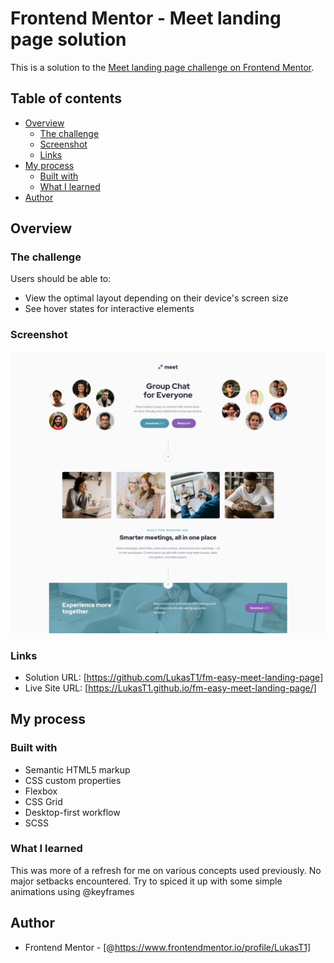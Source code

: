 # Frontend Mentor - Meet landing page solution

This is a solution to the [Meet landing page challenge on Frontend Mentor](https://www.frontendmentor.io/challenges/meet-landing-page-rbTDS6OUR).

## Table of contents

- [Overview](#overview)
  - [The challenge](#the-challenge)
  - [Screenshot](#screenshot)
  - [Links](#links)
- [My process](#my-process)
  - [Built with](#built-with)
  - [What I learned](#what-i-learned)
- [Author](#author)

## Overview

### The challenge

Users should be able to:

- View the optimal layout depending on their device's screen size
- See hover states for interactive elements

### Screenshot

![](./screenshot.png)

### Links

- Solution URL: [https://github.com/LukasT1/fm-easy-meet-landing-page]
- Live Site URL: [https://LukasT1.github.io/fm-easy-meet-landing-page/]

## My process

### Built with

- Semantic HTML5 markup
- CSS custom properties
- Flexbox
- CSS Grid
- Desktop-first workflow
- SCSS

### What I learned

This was more of a refresh for me on various concepts used previously. No major setbacks encountered. Try to spiced it up with some simple animations using @keyframes

## Author

- Frontend Mentor - [@https://www.frontendmentor.io/profile/LukasT1]
